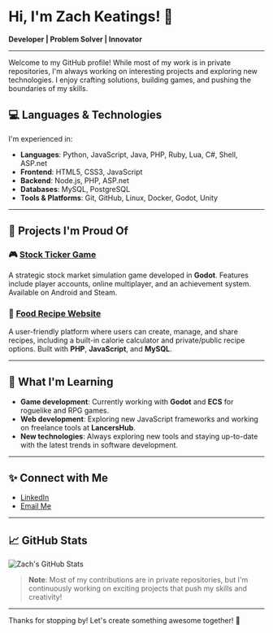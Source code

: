 # Hi, I'm Zach Keatings! 👋

**Developer | Problem Solver | Innovator**

---

Welcome to my GitHub profile! While most of my work is in private repositories, I'm always working on interesting projects and exploring new technologies. I enjoy crafting solutions, building games, and pushing the boundaries of my skills.

## 💻 Languages & Technologies

I'm experienced in:

- **Languages**: Python, JavaScript, Java, PHP, Ruby, Lua, C#, Shell, ASP.net
- **Frontend**: HTML5, CSS3, JavaScript
- **Backend**: Node.js, PHP, ASP.net
- **Databases**: MySQL, PostgreSQL
- **Tools & Platforms**: Git, GitHub, Linux, Docker, Godot, Unity

---

## 🔧 Projects I'm Proud Of

### 🎮 [Stock Ticker Game](https://github.com/yourrepo/stock-ticker)
A strategic stock market simulation game developed in **Godot**. Features include player accounts, online multiplayer, and an achievement system. Available on Android and Steam.

### 🍲 [Food Recipe Website](https://github.com/yourrepo/food-recipe)
A user-friendly platform where users can create, manage, and share recipes, including a built-in calorie calculator and private/public recipe options. Built with **PHP**, **JavaScript**, and **MySQL**.

---

## 🌱 What I'm Learning

- **Game development**: Currently working with **Godot** and **ECS** for roguelike and RPG games.
- **Web development**: Exploring new JavaScript frameworks and working on freelance tools at **LancersHub**.
- **New technologies**: Always exploring new tools and staying up-to-date with the latest trends in software development.

---

## ✨ Connect with Me

- [LinkedIn](https://www.linkedin.com/in/zach-keatings)
- [Email Me](mailto:zachary.keatings@gmail.com)

---

## 📈 GitHub Stats

![Zach's GitHub Stats](https://github-readme-stats.vercel.app/api?username=yourusername&show_icons=true&theme=radical)

> **Note**: Most of my contributions are in private repositories, but I'm continuously working on exciting projects that push my skills and creativity!

---

Thanks for stopping by! Let's create something awesome together! 🚀
